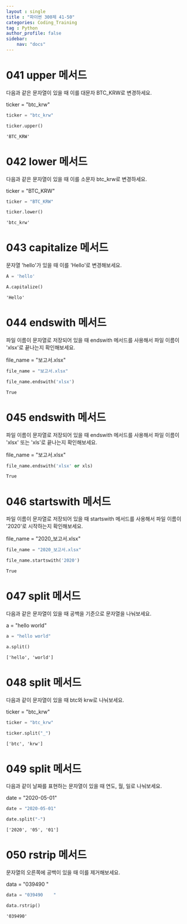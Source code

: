 ```yaml
---
layout : single
title : "파이썬 300제 41-50"
categories: Coding_Training
tag : Python
author_profile: false
sidebar:
    nav: "docs"
---
```

# 041 upper 메서드
다음과 같은 문자열이 있을 때 이를 대문자 BTC_KRW로 변경하세요.

ticker = "btc_krw"


```python
ticker = "btc_krw"
```


```python
ticker.upper()
```




    'BTC_KRW'



# 042 lower 메서드
다음과 같은 문자열이 있을 때 이를 소문자 btc_krw로 변경하세요.

ticker = "BTC_KRW"


```python
ticker = "BTC_KRW"
```


```python
ticker.lower()
```




    'btc_krw'



# 043 capitalize 메서드
문자열 'hello'가 있을 때 이를 'Hello'로 변경해보세요.


```python
A = 'hello'
```


```python
A.capitalize()
```




    'Hello'



# 044 endswith 메서드
파일 이름이 문자열로 저장되어 있을 때 endswith 메서드를 사용해서 파일 이름이 'xlsx'로 끝나는지 확인해보세요.

file_name = "보고서.xlsx"


```python
file_name = "보고서.xlsx"
```


```python
file_name.endswith('xlsx')
```




    True



# 045 endswith 메서드
파일 이름이 문자열로 저장되어 있을 때 endswith 메서드를 사용해서 파일 이름이 'xlsx' 또는 'xls'로 끝나는지 확인해보세요.

file_name = "보고서.xlsx" 


```python
file_name.endswith('xlsx' or xls)
```




    True



# 046 startswith 메서드
파일 이름이 문자열로 저장되어 있을 때 startswith 메서드를 사용해서 파일 이름이 '2020'로 시작하는지 확인해보세요.

file_name = "2020_보고서.xlsx"


```python
file_name = "2020_보고서.xlsx"
```


```python
file_name.startswith('2020')
```




    True



# 047 split 메서드
다음과 같은 문자열이 있을 때 공백을 기준으로 문자열을 나눠보세요.

a = "hello world"


```python
a = "hello world"
```


```python
a.split()
```




    ['hello', 'world']



# 048 split 메서드
다음과 같이 문자열이 있을 때 btc와 krw로 나눠보세요.

ticker = "btc_krw" 


```python
ticker = "btc_krw"
```


```python
ticker.split("_")
```




    ['btc', 'krw']



# 049 split 메서드
다음과 같이 날짜를 표현하는 문자열이 있을 때 연도, 월, 일로 나눠보세요.

date = "2020-05-01"


```python
date = "2020-05-01"
```


```python
date.split("-")
```




    ['2020', '05', '01']



# 050 rstrip 메서드
문자열의 오른쪽에 공백이 있을 때 이를 제거해보세요.

data = "039490     "


```python
data = "039490    "
```


```python
data.rstrip()
```




    '039490'




```python

```
